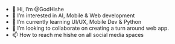- 👋 Hi, I’m @GodHishe
- 👀 I’m interested in AI, Mobile & Web development
- 🌱 I’m currently learning UI/UX, Mobile Dev & Python
- 💞️ I’m looking to collaborate on creating a turn around web app.
- 📫 How to reach me hishe on all social media spaces

<!---
GodHishe/GodHishe is a ✨ special ✨ repository because its `README.md` (this file) appears on your GitHub profile.
You can click the Preview link to take a look at your changes.
--->
